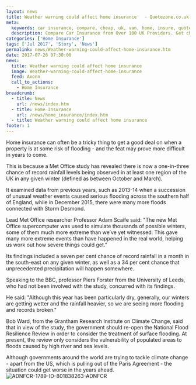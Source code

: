 ```yaml
---
layout: news
title: Weather warning could affect home insurance   - Quotezone.co.uk
meta:
  keywords: car insurance, compare, cheap, uk, van, home, insure, quotes, online, comparison, bike, loans, life
  description: Compare Car Insurance from Over 100 UK Providers. Get cheap quotes online now using our fast, free, secure comparison site
categories: ['Home Insurance']
tags: ['Jul 2017', 'Story', 'News']
permalink: news/Weather-warning-could-affect-home-insurance.htm
date: 2017-07-26 07:30:00
news:
  title: Weather warning could affect home insurance  
  image: Weather-warning-could-affect-home-insurance
  feed: Axonn
  call_to_actions:
    - Home Insurance
breadcrumb:
  - title: News
    url: /news/index.htm
  - title: Home Insurance
    url: /news/home_insurance/index.htm
  - title: Weather warning could affect home insurance  
footer: 1
---
```


Home insurance can often be a tricky thing to get a good deal on when a property is at some risk of flooding - and the feat may prove more difficult in years to come.

This is because a Met Office study has revealed there is now a one-in-three chance of record rainfall levels being observed in at least one region of the UK in any given winter (defined as between October and March).&nbsp;

It examined data from previous years, such as 2013-14 when a succession of unusual weather events caused serious flooding across the southern half of England, while in December 2015, there were many more floods connected with Storm Desmond.&nbsp;

Lead Met Office researcher Professor Adam Scaife said: &quot;The new Met Office supercomputer was used to simulate thousands of possible winters, some of them much more extreme than we&rsquo;ve yet witnessed. This gave many more extreme events than have happened in the real world, helping us work out how severe things could get.&quot;

Its findings included a seven per cent chance of record rainfall in a month in the south-east on any given winter, as well as a 34 per cent chance that unprecedented precipitation will happen somewhere.&nbsp;

Speaking to the BBC, professor Piers Forster from the University of Leeds, who had not been involved with the study, concurred with its findings.&nbsp;

He said: &quot;Although this year has been particularly dry, generally, our winters are getting wetter and the rainfall heavier, so we are seeing more flooding and records broken.&quot;

Bob Ward, from the Grantham Research Institute on Climate Change, said that in view of the study, the government should re-open the National Flood Resilience Review in order to consider the treatment of surface flooding. At present, the review only considers the vulnerability of populated areas to floods caused by high river and sea levels.

Although governments around the world are trying to tackle climate change - apart from the US, which is pulling out of the Paris Agreement - the situation could get worse in the years ahead.<img alt="ADNFCR-1789-ID-801838263-ADNFCR" src="http://feeds.directnews.co.uk/feedtrack/justcopyright.gif?feedid=1789&itemid=801838263" />